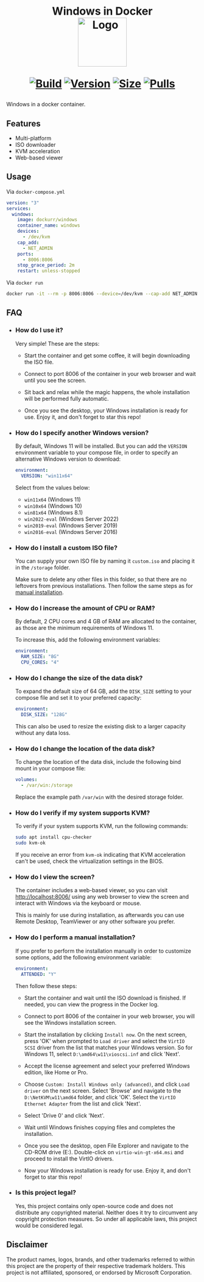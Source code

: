 <h1 align="center">Windows in Docker<br />
<div align="center">
<img src="https://github.com/dockur/windows/raw/master/.github/logo.png" title="Logo" style="max-width:100%;" width="128" />
</div>
<div align="center">

[![Build]][build_url]
[![Version]][tag_url]
[![Size]][tag_url]
[![Pulls]][hub_url]

</div></h1>

Windows in a docker container.

## Features

 - Multi-platform
 - ISO downloader
 - KVM acceleration
 - Web-based viewer

## Usage

Via `docker-compose.yml`

```yaml
version: "3"
services:
  windows:
    image: dockurr/windows
    container_name: windows
    devices:
      - /dev/kvm
    cap_add:
      - NET_ADMIN
    ports:
      - 8006:8006
    stop_grace_period: 2m
    restart: unless-stopped
```

Via `docker run`

```bash
docker run -it --rm -p 8006:8006 --device=/dev/kvm --cap-add NET_ADMIN dockurr/windows
```

## FAQ

  * ### How do I use it?

    Very simple! These are the steps:
    
    - Start the container and get some coffee, it will begin downloading the ISO file.

    - Connect to port 8006 of the container in your web browser and wait until you see the screen.

    - Sit back and relax while the magic happens, the whole installation will be performed fully automatic.

    - Once you see the desktop, your Windows installation is ready for use. Enjoy it, and don't forget to star this repo!

  * ### How do I specify another Windows version?

    By default, Windows 11 will be installed. But you can add the `VERSION` environment variable to your compose file, in order to specify an alternative Windows version to download:

    ```yaml
    environment:
      VERSION: "win11x64"
    ```
    
    Select from the values below:
    
    - ```win11x64``` (Windows 11)
    - ```win10x64``` (Windows 10)
    - ```win81x64``` (Windows 8.1)
    - ```win2022-eval``` (Windows Server 2022)
    - ```win2019-eval``` (Windows Server 2019)
    - ```win2016-eval``` (Windows Server 2016)

  * ### How do I install a custom ISO file?

    You can supply your own ISO file by naming it ```custom.iso``` and placing it in the ```/storage``` folder.

    Make sure to delete any other files in this folder, so that there are no leftovers from previous installations. Then follow the same steps as for [manual installation](https://github.com/dockur/windows/tree/master?tab=readme-ov-file#how-do-i-perform-a-manual-installation).

  * ### How do I increase the amount of CPU or RAM?

    By default, 2 CPU cores and 4 GB of RAM are allocated to the container, as those are the minimum requirements of Windows 11.

    To increase this, add the following environment variables:

    ```yaml
    environment:
      RAM_SIZE: "8G"
      CPU_CORES: "4"
    ```

  * ### How do I change the size of the data disk?

    To expand the default size of 64 GB, add the `DISK_SIZE` setting to your compose file and set it to your preferred capacity:

    ```yaml
    environment:
      DISK_SIZE: "128G"
    ```
    
    This can also be used to resize the existing disk to a larger capacity without any data loss.
    
  * ### How do I change the location of the data disk?

    To change the location of the data disk, include the following bind mount in your compose file:

    ```yaml
    volumes:
      - /var/win:/storage
    ```

    Replace the example path `/var/win` with the desired storage folder.

  * ### How do I verify if my system supports KVM?

    To verify if your system supports KVM, run the following commands:

    ```bash
    sudo apt install cpu-checker
    sudo kvm-ok
    ```

    If you receive an error from `kvm-ok` indicating that KVM acceleration can't be used, check the virtualization settings in the BIOS.

  * ### How do I view the screen?

    The container includes a web-based viewer, so you can visit [http://localhost:8006/](http://localhost:8006/) using any web browser to view the screen and interact with Windows via the keyboard or mouse.

    This is mainly for use during installation, as afterwards you can use Remote Desktop, TeamViewer or any other software you prefer.

  * ### How do I perform a manual installation?

    If you prefer to perform the installation manually in order to customize some options, add the following environment variable:

    ```yaml
    environment:
      ATTENDED: "Y"
    ```

    Then follow these steps:

    - Start the container and wait until the ISO download is finished. If needed, you can view the progress in the Docker log.

    - Connect to port 8006 of the container in your web browser, you will see the Windows installation screen.

    - Start the installation by clicking ```Install now```. On the next screen, press 'OK' when prompted to ```Load driver``` and select the ```VirtIO SCSI``` driver from the list that matches your Windows version. So for Windows 11, select ```D:\amd64\w11\vioscsi.inf``` and click 'Next'.

    - Accept the license agreement and select your preferred Windows edition, like Home or Pro.

    - Choose ```Custom: Install Windows only (advanced)```, and click ```Load driver``` on the next screen. Select 'Browse' and navigate  to the ```D:\NetKVM\w11\amd64``` folder, and click 'OK'. Select the ```VirtIO Ethernet Adapter``` from the list and click 'Next'.

    - Select 'Drive 0' and click 'Next'.

    - Wait until Windows finishes copying files and completes the installation.

    - Once you see the desktop, open File Explorer and navigate to the CD-ROM drive (E:). Double-click on ```virtio-win-gt-x64.msi``` and proceed to install the VirtIO drivers.

    - Now your Windows installation is ready for use. Enjoy it, and don't forget to star this repo!

  * ### Is this project legal?

    Yes, this project contains only open-source code and does not distribute any copyrighted material. Neither does it try to circumvent any copyright protection measures. So under all applicable laws, this project would be considered legal. 

## Disclaimer

The product names, logos, brands, and other trademarks referred to within this project are the property of their respective trademark holders. This project is not affiliated, sponsored, or endorsed by Microsoft Corporation.

[build_url]: https://github.com/dockur/windows/
[hub_url]: https://hub.docker.com/r/dockurr/windows/
[tag_url]: https://hub.docker.com/r/dockurr/windows/tags

[Build]: https://github.com/dockur/windows/actions/workflows/build.yml/badge.svg
[Size]: https://img.shields.io/docker/image-size/dockurr/windows/latest?color=066da5&label=size
[Pulls]: https://img.shields.io/docker/pulls/dockurr/windows.svg?style=flat&label=pulls&logo=docker
[Version]: https://img.shields.io/docker/v/dockurr/windows/latest?arch=amd64&sort=semver&color=066da5
